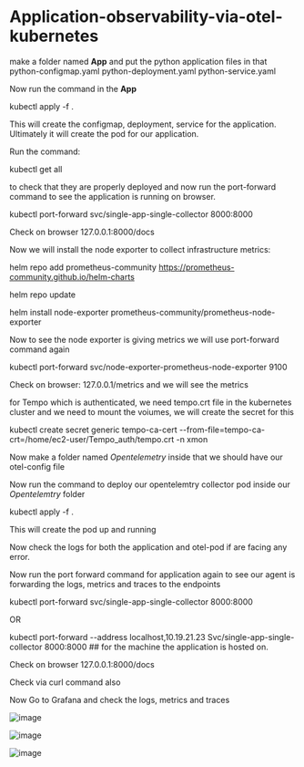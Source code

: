 # Application-observability-via-otel-kubernetes

make a folder named **App** and put the python application files in that
python-configmap.yaml
python-deployment.yaml
python-service.yaml

Now run the command in the **App**

kubectl apply -f .

This will create the configmap, deployment, service for the application. Ultimately it will create the pod for our application.

Run the command:

kubectl get all 

to check that they are properly deployed and now run the port-forward command to see the application is running on browser.

kubectl port-forward svc/single-app-single-collector 8000:8000

Check on browser 127.0.0.1:8000/docs



Now we will install the node exporter to collect infrastructure metrics:

helm repo add prometheus-community https://prometheus-community.github.io/helm-charts 

helm repo update

helm install node-exporter prometheus-community/prometheus-node-exporter

Now to see the node exporter is giving metrics we will use port-forward command again


kubectl port-forward svc/node-exporter-prometheus-node-exporter 9100

Check on browser: 127.0.0.1/metrics and we will see the metrics

for Tempo which is authenticated, we need tempo.crt file in the kubernetes cluster and we need to mount the voiumes, we will create the secret for this

kubectl create secret generic tempo-ca-cert --from-file=tempo-ca-crt=/home/ec2-user/Tempo_auth/tempo.crt -n xmon



Now make a folder named *Opentelemetry* inside that we should have our otel-config file 

Now run the command to deploy our opentelemtry collector pod inside our *Opentelemtry* folder


kubectl apply -f .

This will create the pod up and running

Now check the logs for both the application and otel-pod if are facing any error. 

Now run the port forward command for application again to see our agent is forwarding the logs, metrics and traces to the endpoints

kubectl port-forward svc/single-app-single-collector 8000:8000

OR

kubectl port-forward --address localhost,10.19.21.23 Svc/single-app-single-collector 8000:8000  ## for the machine the application is hosted on.
 

Check on browser 127.0.0.1:8000/docs

Check via curl command also

Now Go to Grafana and check the logs, metrics and traces

![image](https://github.com/user-attachments/assets/a1c1a707-80e7-4c6d-aad5-0931b3d4c5c6)

![image](https://github.com/user-attachments/assets/7cbc2528-a61c-44fd-a53a-1a949cf93ec6)

![image](https://github.com/user-attachments/assets/1307c895-2694-4eb3-a208-002f9de75207)



